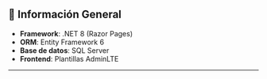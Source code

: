 ## 📌 Información General

- **Framework**: .NET 8 (Razor Pages)  
- **ORM**: Entity Framework 6  
- **Base de datos**: SQL Server  
- **Frontend**: Plantillas AdminLTE  

---
